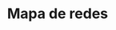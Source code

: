 ---
title: Mapa de redes
menu: 
 main:
  parent: explora-datos
layout: explora-los-datos
weight: 1
---